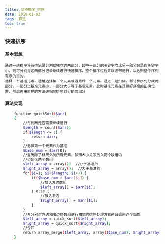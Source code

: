 ```yaml
---
title: 交换排序_排序
date: 2018-01-02
tags: 算法
toc: true
---
```


### 快速排序
#### 基本思想
    通过一趟排序将待排记录分割成独立的两部分，其中一部分的关键字均比另一部分记录的关键字小，则可分别对这两部分记录继续进行快速排序，整个排序过程可以递归进行，以达到整个序列有序的目的。
    选择一个基准元素，通常选择第一个元素或者最后一个元素。通过一趟扫描，将待排序列分成两部分，一部分比基准元素小，一部分大于等于基准元素。此时基准元素在其排好序后的正确位置，然后再用同样的方法递归地排序划分的两部分
<!-- more -->

#### 算法实现
```bash
    function quickSort($arr) 
    {
        //先判断是否需要继续进行
        $length = count($arr);
        if($length <= 1) {
            return $arr;
        }
        //选择第一个元素作为基准
        $base_num = $arr[0];
        //遍历除了标尺外的所有元素，按照大小关系放入两个数组内
        //初始化两个数组
        $left_array = array();  //小于基准的
        $right_array = array();  //大于基准的
        for($i=1; $i<$length; $i++) {
            if($base_num > $arr[$i]) {
                //放入左边数组
                $left_array[] = $arr[$i];
            } else {
                //放入右边
                $right_array[] = $arr[$i];
            }
        }
        //再分别对左边和右边的数组进行相同的排序处理方式递归调用这个函数
        $left_array = quick_sort($left_array);
        $right_array = quick_sort($right_array);
        //合并
        return array_merge($left_array, array($base_num), $right_array);
    }
```
